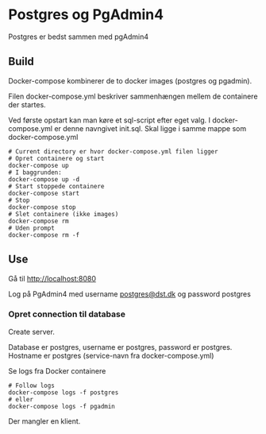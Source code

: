 # Postgres og PgAdmin4

Postgres er bedst sammen med pgAdmin4

## Build

Docker-compose kombinerer de to docker images (postgres og pgadmin).

Filen docker-compose.yml beskriver sammenhængen mellem de containere der startes.

Ved første opstart kan man køre et sql-script efter eget valg. I docker-compose.yml er denne navngivet init.sql. 
Skal ligge i samme mappe som docker-compose.yml

```
# Current directory er hvor docker-compose.yml filen ligger
# Opret containere og start
docker-compose up
# I baggrunden:
docker-compose up -d
# Start stoppede containere
docker-compose start
# Stop
docker-compose stop
# Slet containere (ikke images)
docker-compose rm
# Uden prompt
docker-compose rm -f
```

## Use

Gå til [http://localhost:8080](http://localhost:8080)

Log på PgAdmin4 med username postgres@dst.dk og password postgres

### Opret connection til database

Create server.

Database er postgres, username er postgres, password er postgres. Hostname er postgres (service-navn fra docker-compose.yml)

Se logs fra Docker containere 

```
# Follow logs
docker-compose logs -f postgres
# eller 
docker-compose logs -f pgadmin
```

Der mangler en klient. 